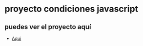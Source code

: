# proyecto condiciones javascript

## puedes ver el proyecto aquí

- [Aquí](https://imjuanb.github.io/condiciones/)